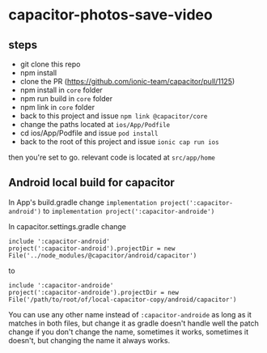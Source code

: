 # capacitor-photos-save-video

## steps

- git clone this repo
- npm install
- clone the PR (https://github.com/ionic-team/capacitor/pull/1125)
- npm install in `core` folder
- npm run build in `core` folder
- npm link in `core` folder
- back to this project and issue `npm link @capacitor/core`
- change the paths located at `ios/App/Podfile`
- cd ios/App/Podfile and issue `pod install`
- back to the root of this project and issue `ionic cap run ios`

then you're set to go. relevant code is located at `src/app/home`

## Android local build for capacitor

In App's build.gradle change `implementation project(':capacitor-android')` to `implementation project(':capacitor-androide')`

In capacitor.settings.gradle change

```
include ':capacitor-android'
project(':capacitor-android').projectDir = new File('../node_modules/@capacitor/android/capacitor')
```

to

```
include ':capacitor-androide'
project(':capacitor-androide').projectDir = new File('/path/to/root/of/local-capacitor-copy/android/capacitor')
```

You can use any other name instead of `:capacitor-androide` as long as it matches in both files, but change it as gradle doesn't handle well the patch change if you don't change the name, sometimes it works, sometimes it doesn't, but changing the name it always works.
